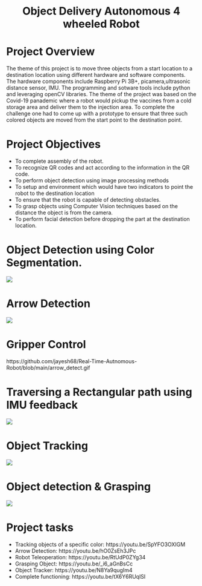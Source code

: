 <div align="center">
<h1>Object Delivery Autonomous 4 wheeled Robot</h1>
</div>

<h1> Project Overview </h1>
The theme of this project is to move three objects from a start location to a destination location using different hardware and software components. The hardware components include Raspberry Pi 3B+, picamera,ultrasonic distance sensor, IMU. The programming and sotware tools include python and leveraging openCV libraries. The theme of the project was based on the Covid-19 panademic where a robot would pickup the vaccines from a cold storage area and deliver them to the injection area. To complete the challenge one had to come up with a prototype to ensure that three such colored objects are moved from the start point to the destination point.

<h1>Project Objectives</h1>
<ul>
  <li>To complete assembly of the robot.
  <li>To recognize QR codes and act according to the information in the QR code.</li>
  <li>To perform object detection using image processing methods</li>
  <li>To setup and environment which would have two indicators to point the robot to the destination location</li>
  <li>To ensure that the robot is capable of detecting obstacles.</li>
  <li>To grasp objects using Computer Vision techniques based on the distance the object is from the camera.</li>
  <li>To perform facial detection before dropping the part at the destination location.</li>
</ul>

<h1>Object Detection using Color Segmentation.</h1>
<img src="https://github.com/jayesh68/Real-Time-Autnomous-Robot/blob/main/color_seg.gif"/>

<h1>Arrow Detection</h1>
<img src="https://github.com/jayesh68/Real-Time-Autnomous-Robot/blob/main/arrow_detect.gif"/>

<h1>Gripper Control</h1>
https://github.com/jayesh68/Real-Time-Autnomous-Robot/blob/main/arrow_detect.gif

<h1>Traversing a Rectangular path using IMU feedback</h1>
<img src="https://github.com/jayesh68/Real-Time-Autnomous-Robot/blob/main/imu.gif"/>

<h1>Object Tracking</h1>
<img src="https://github.com/jayesh68/Real-Time-Autnomous-Robot/blob/main/objecttrack.gif"/>

<h1>Object detection & Grasping</h1>
<img src="https://github.com/jayesh68/Real-Time-Autnomous-Robot/blob/main/objectgrasp.gif"/>

<h1>Project tasks</h1>
<ul>
<li>Tracking objects of a specific color: https://youtu.be/SpYFO3OXIGM</li>
<li>Arrow Detection: https://youtu.be/hO0ZsEh3JPc</li>
<li>Robot Teleoperation: https://youtu.be/RtUdP0ZYg34</li>
<li>Grasping Object: https://youtu.be/_i6_aGnBsCc</li>
<li>Object Tracker: https://youtu.be/N8Ya9qugIm4</li>
<li>Complete functioning: https://youtu.be/tX6Y6RUqlSI</li>
</ul>
